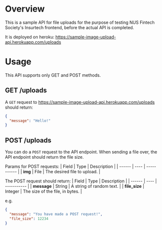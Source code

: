 # Overview

This is a sample API for file uploads for the purpose of testing NUS Fintech Society's Insurtech frontend, before the actual API is completed.

It is deployed on heroku: https://sample-image-upload-api.herokuapp.com/uploads

# Usage

This API supports only GET and POST methods.

## GET /uploads

A `GET` request to https://sample-image-upload-api.herokuapp.com/uploads should return:

```JSON
{
  "message": "Hello!"
}
```

## POST /uploads

You can do a `POST` request to the API endpoint. When sending a file over, the API endpoint should return the file size.

Params for POST requests:
| Field | Type | Description |
| ------ | ---- | ----------- |
| **img** | File | The desired file to upload. |

The POST request should return:
| Field | Type | Description |
| ------ | ---- | ----------- |
| **message** | String | A string of random text. |
| **file_size** | Integer | The size of the file, in bytes. |

e.g.

```JSON
{
  "message": "You have made a POST request!",
  "file_size": 12234
}
```
